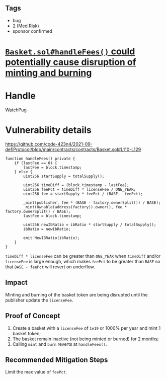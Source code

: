 ## Tags

- bug
- 2 (Med Risk)
- sponsor confirmed

# [`Basket.sol#handleFees()` could potentially cause disruption of minting and burning](https://github.com/code-423n4/2021-09-defiprotocol-findings/issues/79) 

# Handle

WatchPug


# Vulnerability details

https://github.com/code-423n4/2021-09-defiProtocol/blob/main/contracts/contracts/Basket.sol#L110-L129

```solidity=
function handleFees() private {
    if (lastFee == 0) {
        lastFee = block.timestamp;
    } else {
        uint256 startSupply = totalSupply();

        uint256 timeDiff = (block.timestamp - lastFee);
        uint256 feePct = timeDiff * licenseFee / ONE_YEAR;
        uint256 fee = startSupply * feePct / (BASE - feePct);

        _mint(publisher, fee * (BASE - factory.ownerSplit()) / BASE);
        _mint(Ownable(address(factory)).owner(), fee * factory.ownerSplit() / BASE);
        lastFee = block.timestamp;

        uint256 newIbRatio = ibRatio * startSupply / totalSupply();
        ibRatio = newIbRatio;

        emit NewIBRatio(ibRatio);
    }
}
```

`timeDiff * licenseFee` can be greater than `ONE_YEAR` when `timeDiff` and/or `licenseFee` is large enough, which makes `feePct` to be greater than `BASE` so that `BASE - feePct` will revert on underflow.


## Impact

Minting and burning of the basket token are being disrupted until the publisher update the `licenseFee`.

## Proof of Concept

1. Create a basket with a `licenseFee` of `1e19` or 1000% per year and mint 1 basket token;
2. The basket remain inactive (not being minted or burned) for 2 months;
3. Calling `mint` and `burn` reverts at `handleFees()`.

## Recommended Mitigation Steps

Limit the max value of `feePct`.

